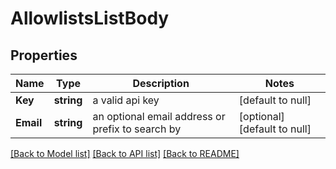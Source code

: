 # AllowlistsListBody

## Properties
Name | Type | Description | Notes
------------ | ------------- | ------------- | -------------
**Key** | **string** | a valid api key | [default to null]
**Email** | **string** | an optional email address or prefix to search by | [optional] [default to null]

[[Back to Model list]](../README.md#documentation-for-models) [[Back to API list]](../README.md#documentation-for-api-endpoints) [[Back to README]](../README.md)

